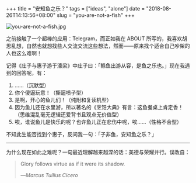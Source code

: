 +++
title = "安知鱼之乐？"
tags = ["ideas", "alone"]
date = "2018-08-26T14:13:56+08:00"
slug = "you-are-not-a-fish"
+++

![you-are-not-a-fish.jpg](/images/you-are-not-a-fish.jpg "庄子与惠子")

之前接触了一个超棒的应用：Telegram，而正如我在 ABOUT 所写的，我喜欢胡思乱想，自然也就想找些人交流交流这些想法，然而——原来找个适合自己吵架的人也这么难啊！

记得《庄子与惠子游于濠梁》中庄子曰：「鲦鱼出游从容，是鱼之乐也。」现在我遇到的回答呢，有：

1. ……（沉默型）
2. 你个傻逼玩意！（撕逼喷子型）
3. 是啊，开心的鱼儿们！（纯附和复读机型）
4. 因为鱼儿还在水里游，所以著名的《烹饪大典》有言：这鱼餐桌上肯定香！（思维混乱毫无逻辑还爱背书且观点无价值型）
5. 唉，谁说鱼儿是快乐的呢？也许鱼儿正在悲伤中呢，唉……（性格不合型）

不知此生能否找到个惠子，反问我一句：「子非鱼，安知鱼之乐？」

---

为什么现在如此之难呢？一句最近理解越来越深的话：美德与荣耀并行。误改自：

> Glory follows virtue as if it were its shadow.
>
> —*Marcus Tullius Cicero*
